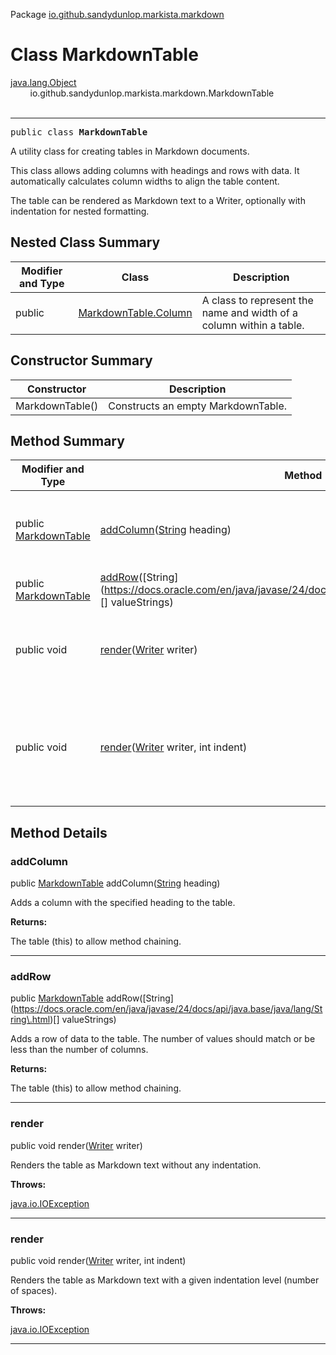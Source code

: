 Package [io.github.sandydunlop.markista.markdown](index.md)

# Class MarkdownTable
[java.lang.Object](https://docs.oracle.com/en/java/javase/24/docs/api/java.base/java/lang/Object.html)<br/>
        io.github.sandydunlop.markista.markdown.MarkdownTable<br/>
<br/>

----

<span style="font-family: monospace;">public class __MarkdownTable__</span>

A utility class for creating tables in Markdown documents.

This class allows adding columns with headings and rows with data.
It automatically calculates column widths to align the table content.

The table can be rendered as Markdown text to a Writer, optionally with indentation for nested formatting.


## Nested Class Summary

| Modifier and Type | Class                                           | Description                                                         |
|-------------------|-------------------------------------------------|---------------------------------------------------------------------|
| public            | [MarkdownTable.Column](MarkdownTable.Column.md) | A class to represent the name and width of a column within a table. |

## Constructor Summary

| Constructor     | Description                        |
|-----------------|------------------------------------|
| MarkdownTable() | Constructs an empty MarkdownTable. |

## Method Summary

| Modifier and Type                        | Method                                                                                                                           | Description                                                                           |
|------------------------------------------|----------------------------------------------------------------------------------------------------------------------------------|---------------------------------------------------------------------------------------|
| public [MarkdownTable](MarkdownTable.md) | [addColumn](#addcolumn)([String](https://docs.oracle.com/en/java/javase/24/docs/api/java.base/java/lang/String.html) heading)    | Adds a column with the specified heading to the table.                                |
| public [MarkdownTable](MarkdownTable.md) | [addRow](#addrow)([String\](https://docs.oracle.com/en/java/javase/24/docs/api/java.base/java/lang/String\.html)[] valueStrings) | Adds a row of data to the table.                                                      |
| public void                              | [render](#render)([Writer](https://docs.oracle.com/en/java/javase/24/docs/api/java.base/java/io/Writer.html) writer)             | Renders the table as Markdown text without any indentation.                           |
| public void                              | [render](#render)([Writer](https://docs.oracle.com/en/java/javase/24/docs/api/java.base/java/io/Writer.html) writer, int indent) | Renders the table as Markdown text with a given indentation level (number of spaces). |

## Method Details

### addColumn

public [MarkdownTable](MarkdownTable.md) addColumn([String](https://docs.oracle.com/en/java/javase/24/docs/api/java.base/java/lang/String.html) heading)

Adds a column with the specified heading to the table.

**Returns:**

The table (this) to allow method chaining.


---

### addRow

public [MarkdownTable](MarkdownTable.md) addRow([String\](https://docs.oracle.com/en/java/javase/24/docs/api/java.base/java/lang/String\.html)[] valueStrings)

Adds a row of data to the table.
The number of values should match or be less than the number of columns.

**Returns:**

The table (this) to allow method chaining.


---

### render

public void render([Writer](https://docs.oracle.com/en/java/javase/24/docs/api/java.base/java/io/Writer.html) writer)

Renders the table as Markdown text without any indentation.

**Throws:**

[java.io.IOException](https://docs.oracle.com/en/java/javase/24/docs/api/java.base/java/io/IOException.html)


---

### render

public void render([Writer](https://docs.oracle.com/en/java/javase/24/docs/api/java.base/java/io/Writer.html) writer, int indent)

Renders the table as Markdown text with a given indentation level (number of spaces).

**Throws:**

[java.io.IOException](https://docs.oracle.com/en/java/javase/24/docs/api/java.base/java/io/IOException.html)


---

